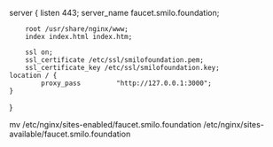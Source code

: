 server {
        listen   443;
        server_name faucet.smilo.foundation;

        root /usr/share/nginx/www;
        index index.html index.htm;

        ssl on;
        ssl_certificate /etc/ssl/smilofoundation.pem;
        ssl_certificate_key /etc/ssl/smilofoundation.key;
	location / {
        	proxy_pass         "http://127.0.0.1:3000";
	}


}

mv /etc/nginx/sites-enabled/faucet.smilo.foundation /etc/nginx/sites-available/faucet.smilo.foundation
